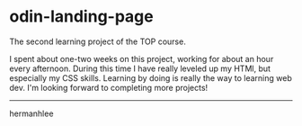 # odin-landing-page
The second learning project of the TOP course.

I spent about one-two weeks on this project, working for about an hour every afternoon. During this time I have really leveled up my HTMl, but especially my CSS skills. Learning by doing is really the way to learning web dev. I'm looking forward to completing more projects!
___
hermanhlee